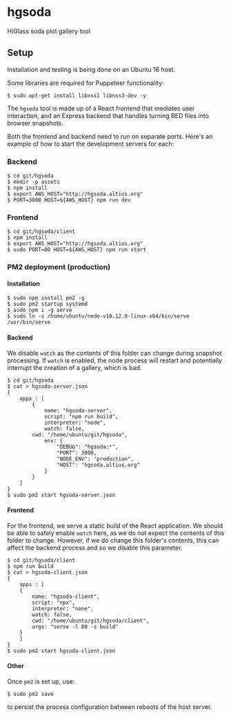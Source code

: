 # hgsoda
HiGlass soda plot gallery tool

## Setup

Installation and testing is being done on an Ubuntu 16 host.

Some libraries are required for Puppeteer functionality:

```
$ sudo apt-get install libxss1 libnss3-dev -y
```

The `hgsoda` tool is made up of a React frontend that mediates user interaction, and an Express backend that handles turning BED files into browser snapshots.

Both the frontend and backend need to run on separate ports. Here's an example of how to start the development servers for each:

### Backend

```
$ cd git/hgsoda
$ mkdir -p assets
$ npm install
$ export AWS_HOST="http://hgsoda.altius.org"
$ PORT=3000 HOST=${AWS_HOST} npm run dev
```

### Frontend

```
$ cd git/hgsoda/client
$ npm install
$ export AWS_HOST="http://hgsoda.altius.org"
$ sudo PORT=80 HOST=${AWS_HOST} npm run start
```

### PM2 deployment (production)

#### Installation

```
$ sudo npm install pm2 -g
$ sudo pm2 startup systemd
$ sudo npm i -g serve
$ sudo ln -s /home/ubuntu/node-v10.12.0-linux-x64/bin/serve /usr/bin/serve
```

#### Backend

We disable `watch` as the contents of this folder can change during snapshot processing. If `watch` is enabled, the node process will restart and potentially interrupt the creation of a gallery, which is bad.

```
$ cd git/hgsoda
$ cat > hgsoda-server.json
{
    apps : [
        {
            name: "hgsoda-server",
            script: "npm run build",
            interpreter: "node",
            watch: false,
	    cwd: "/home/ubuntu/git/hgsoda",
            env: {
                "DEBUG": "hgsoda:*",
                "PORT": 3000,
                "NODE_ENV": "production",
                "HOST": "hgsoda.altius.org"
            }
        }
    ]
}
$ sudo pm2 start hgsoda-server.json
```

#### Frontend

For the frontend, we serve a static build of the React application. We should be able to safely enable `watch` here, as we do not expect the contents of this folder to change. However, if we do change this folder's contents, this can affect the backend process and so we disable this parameter.

```
$ cd git/hgsoda/client
$ npm run build
$ cat > hgsoda-client.json
{
    apps : [
	{
	    name: "hgsoda-client",
	    script: "npx",
	    interpreter: "none",
	    watch: false,
	    cwd: "/home/ubuntu/git/hgsoda/client",
	    args: "serve -l 80 -s build"
	}
    ]
}
$ sudo pm2 start hgsoda-client.json
```

#### Other

Once `pm2` is set up, use:

```
$ sudo pm2 save
```

to persist the process configuration between reboots of the host server.